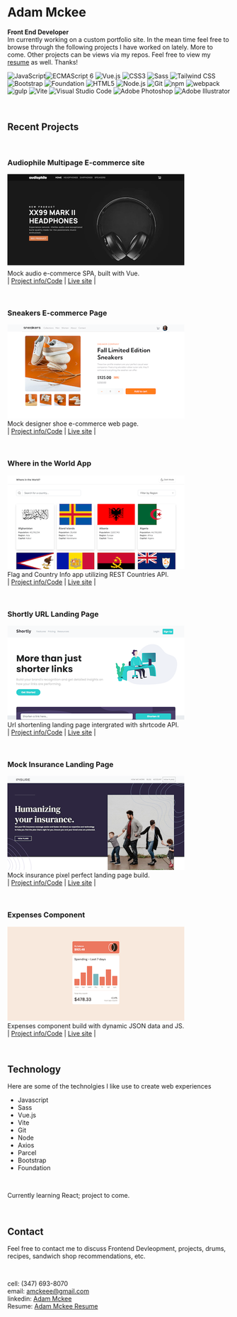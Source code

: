 # Adam Mckee
**Front End Developer**  
Im currently working on a custom portfolio site. In the mean time feel free to browse through the following projects I have worked on lately. More to come. Other projects can be views via my repos. Feel free to view my [resume](https://drive.google.com/file/d/1EguQC-1_gt5fCPfdjZRzqTpk5mBptzFc/view) as well. Thanks!

<img src="https://github.com/get-icon/geticon/raw/master/icons/javascript.svg" alt="JavaScript" width="40px" height="40px"><img src="https://github.com/get-icon/geticon/raw/master/icons/es6.svg" alt="ECMAScript 6" width="40px" height="40px">
<img src="https://github.com/get-icon/geticon/raw/master/icons/vue.svg" alt="Vue.js" width="40px" height="40px">
<img src="https://github.com/get-icon/geticon/raw/master/icons/css-3.svg" alt="CSS3" width="40px" height="40px">
<img src="https://github.com/get-icon/geticon/raw/master/icons/sass.svg" alt="Sass" width="40px" height="40px">
<img src="https://github.com/get-icon/geticon/raw/master/icons/tailwindcss-icon.svg" alt="Tailwind CSS" width="40px" height="40px">
<img src="https://github.com/get-icon/geticon/raw/master/icons/bootstrap.svg" alt="Bootstrap" width="40px" height="40px">
<img src="https://github.com/get-icon/geticon/raw/master/icons/foundation.svg" alt="Foundation" width="40px" height="40px">
<img src="https://github.com/get-icon/geticon/raw/master/icons/html-5.svg" alt="HTML5" width="40px" height="40px">
<img src="https://github.com/get-icon/geticon/raw/master/icons/nodejs-icon.svg" alt="Node.js" width="40px" height="40px">
<img src="https://github.com/get-icon/geticon/raw/master/icons/git-icon.svg" alt="Git" width="40px" height="40px">
<img src="https://github.com/get-icon/geticon/raw/master/icons/npm.svg" alt="npm" width="40px" height="40px">
<img src="https://github.com/get-icon/geticon/raw/master/icons/webpack.svg" alt="webpack" width="40px" height="40px">
<img src="https://github.com/get-icon/geticon/raw/master/icons/gulp.svg" alt="gulp" width="40px" height="40px">
<img src="https://github.com/get-icon/geticon/raw/master/icons/vite.svg" alt="Vite" width="40px" height="40px">
<img src="https://github.com/get-icon/geticon/raw/master/icons/visual-studio-code.svg" alt="Visual Studio Code" width="40px" height="40px">
<img src="https://github.com/get-icon/geticon/raw/master/icons/adobe-photoshop.svg" alt="Adobe Photoshop" width="40px" height="40px">
<img src="https://github.com/get-icon/geticon/raw/master/icons/adobe-illustrator.svg" alt="Adobe Illustrator" width="40px" height="40px">


<br>

## Recent Projects  

<br>

### Audiophile Multipage E-commerce site  
![GitHub Logo](./audiophile.png)  
Mock audio e-commerce SPA, built with Vue.  
| [Project info/Code](https://github.com/atmkcmo/audiophile) | 
[Live site](https://atmkcmo.github.io/audiophile/) |

<br>

### Sneakers E-commerce Page
![GitHub Logo](./ecommerce.png)  
Mock designer shoe e-commerce web page.  
| [Project info/Code](https://github.com/atmkcmo/FM-ecommerce-product-page) | 
[Live site](https://atmkcmo.github.io/FM-ecommerce-product-page/) |

<br>

### Where in the World App
![GitHub Logo](./world-app.png)  
Flag and Country Info app utilizing REST Countries API.  
| [Project info/Code](https://github.com/atmkcmo/where-in-the-world) | 
[Live site](https://atmkcmo.github.io/where-in-the-world/) |

<br>

### Shortly URL Landing Page
![GitHub Logo](./shortly.png)  
Url shortenling landing page intergrated with shrtcode API.  
| [Project info/Code](https://github.com/atmkcmo/FM-shortly-URL) | 
[Live site](https://atmkcmo.github.io/FM-shortly-URL/) |  
  
<br> 

### Mock Insurance Landing Page
![GitHub Logo](./insure.png)  
Mock insurance pixel perfect landing page build.  
| [Project info/Code](https://github.com/atmkcmo/FM-insure-landing-page) | 
[Live site](https://atmkcmo.github.io/FM-insure-landing-page/) |  
  
<br> 
 
### Expenses Component
![GitHub Logo](./component.png)  
Expenses component build with dynamic JSON data and JS.  
| [Project info/Code](https://github.com/atmkcmo/FM-expenses-chart-component) | 
[Live site](https://atmkcmo.github.io/FM-expenses-chart-component/) |  
  
<br>

## Technology

Here are some of the technolgies I like use to create web experiences

- Javascript
- Sass
- Vue.js
- Vite
- Git
- Node
- Axios
- Parcel
- Bootstrap
- Foundation

<br>

Currently learning React; project to come.

<br>

## Contact

Feel free to contact me to discuss Frontend Devleopment, projects, drums, recipes, sandwich shop recommendations, etc.  

<br>

cell: (347) 693-8070  
email: amckeee@gmail.com  
linkedin: [Adam Mckee](https://www.linkedin.com/in/admckee/)  
Resume: [Adam Mckee Resume](https://drive.google.com/file/d/1EguQC-1_gt5fCPfdjZRzqTpk5mBptzFc/view)
<!--
**atmkcmo/atmkcmo** is a ✨ _special_ ✨ repository because its `README.md` (this file) appears on your GitHub profile.

Here are some ideas to get you started:

- 🔭 I’m currently working on ...
- 🌱 I’m currently learning ...
- 👯 I’m looking to collaborate on ...
- 🤔 I’m looking for help with ...
- 💬 Ask me about ...
- 📫 How to reach me: ...
- 😄 Pronouns: ...
- ⚡ Fun fact: ...
-->
